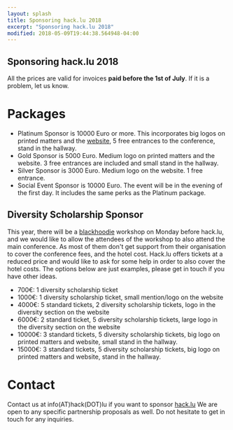 ```yaml
---
layout: splash
title: Sponsoring hack.lu 2018
excerpt: "Sponsoring hack.lu 2018"
modified: 2018-05-09T19:44:38.564948-04:00
---
```



Sponsoring hack.lu 2018
-----------------------

All the prices are valid for invoices **paid before the 1st of July**. If it is a problem, let us know.

Packages
========

- Platinum Sponsor is 10000 Euro or more. This incorporates big logos on printed matters and the [website](https://hack.lu), 5 free entrances to the conference, stand in the hallway.
- Gold Sponsor is 5000 Euro. Medium logo on printed matters and the website.  3 free entrances are included and small stand in the hallway.
- Silver Sponsor is 3000 Euro. Medium logo on the website. 1 free entrance.
- Social Event Sponsor is 10000 Euro. The event will be in the evening of the first day. It includes the same perks as the Platinum package.

Diversity Scholarship Sponsor
-----------------------------

This year, there will be a [blackhoodie](https://www.blackhoodie.re/) workshop on Monday before hack.lu, and we would like to allow the attendees of the workshop to also attend the main conference. As most of them don't get support from their organisation to cover the conference fees, and the hotel cost.
Hack.lu offers tickets at a reduced price and would like to ask for some help in order to also cover the hotel costs. 
The options below are just examples, please get in touch if you have other ideas.

- 700€: 1 diversity scholarship ticket
- 1000€: 1 diversity scholarship ticket, small mention/logo on the website
- 4000€: 5 standard tickets, 2 diversity scholarship tickets, logo in the diversity section on the website
- 6000€: 2 standard ticket, 5 diversity scholarship tickets, large logo in the diversity section on the website
- 10000€: 3 standard tickets, 5 diversity scholarship tickets, big logo on printed matters and website, small stand in the hallway.
- 15000€: 3 standard tickets, 5 diversity scholarship tickets, big logo on printed matters and website, stand in the hallway.

Contact
=======

Contact us at info(AT)hack(DOT)lu if you want to sponsor [hack.lu](https://hack.lu)
We are open to any specific partnership proposals as well. Do not hesitate to get in touch for any inquiries.

